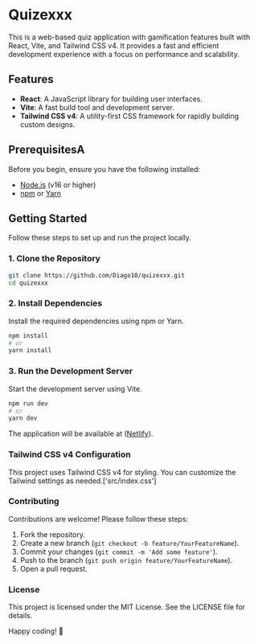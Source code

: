 # Quizexxx 

This is a  web-based quiz application with gamification features built with React, Vite, and Tailwind CSS v4. It provides a fast and efficient development experience with a focus on performance and scalability.

## Features

- **React**: A JavaScript library for building user interfaces.
- **Vite**: A fast build tool and development server.
- **Tailwind CSS v4**: A utility-first CSS framework for rapidly building custom designs.

## PrerequisitesA

Before you begin, ensure you have the following installed:

- [Node.js](https://nodejs.org/) (v16 or higher)
- [npm](https://www.npmjs.com/) or [Yarn](https://yarnpkg.com/)

## Getting Started

Follow these steps to set up and run the project locally.

### 1. Clone the Repository

```bash
git clone https://github.com/Diago10/quizexxx.git
cd quizexxx
```

### 2. Install Dependencies

Install the required dependencies using npm or Yarn.

```bash
npm install
# or
yarn install
```

### 3. Run the Development Server

Start the development server using Vite.

```bash
npm run dev
# or
yarn dev
```

The application will be available at ([Netlify](https://67a25c5e1d806b0008846b65--quizexxx.netlify.app/)).

### Tailwind CSS v4 Configuration

This project uses Tailwind CSS v4 for styling. You can customize the Tailwind settings as needed.['src/index.css']


### Contributing

Contributions are welcome! Please follow these steps:

1. Fork the repository.
2. Create a new branch (`git checkout -b feature/YourFeatureName`).
3. Commit your changes (`git commit -m 'Add some feature'`).
4. Push to the branch (`git push origin feature/YourFeatureName`).
5. Open a pull request.

### License

This project is licensed under the MIT License. See the LICENSE file for details.

Happy coding! 🚀